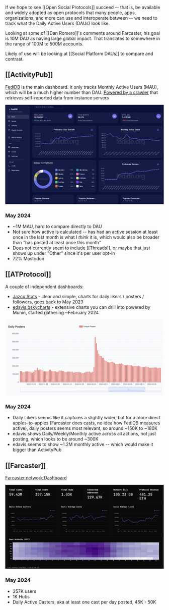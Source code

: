 ---
---

If we hope to see [[Open Social Protocols]] succeed -- that is, be available and widely adopted as open protocols that many people, apps, organizations, and more can use and interoperate between -- we need to track what the Daily Active Users (DAUs) look like.

Looking at some of [[Dan Romero]]'s comments around Farcaster, his goal is 10M DAU as having large global impact. That translates to somewhere in the range of 100M to 500M accounts.

Likely of use will be looking at [[Social Platform DAUs]] to compare and contrast.

## [[ActivityPub]]

[FediDB](https://fedidb.org/) is the main dashboard. It only tracks Monthly Active Users (MAU), which will be a much higher number than DAU. [Powered by a crawler](https://fedidb.org/crawler.html) that retrieves self-reported data from instance servers

![Screenshot of fedidb.org may 23rd, 2024](/assets/2024/fedidb-may2024-screenshot.png)
### May 2024

* ~1M MAU, hard to compare directly to DAU
* Not sure how active is calculated -- has had an active session at least once in the last month is what I _think_ it is, which would also be broader than "has posted at least once this month"
* Does not currently seem to include [[Threads]], or maybe that just shows up under "Other" since it's per user opt-in
* 72% Mastodon

## [[ATProtocol]]

A couple of independent dashboards:
* [Jazco Stats](https://bsky.jazco.dev/stats) - clear and simple, charts for daily likers / posters / followers, goes back to May 2023
* [edavis bskycharts](https://bskycharts.edavis.dev/edavis.dev/bskycharts.edavis.dev/index.html) - extensive charts you can drill into powered by Munin, started gathering ~February 2024

![Screenshot of Jazco daily posters](/assets/2024/daily-bsky-posters-jazco.png)
### May 2024
* Daily Likers seems like it captures a slightly wider, but for a more direct apples-to-apples (Farcaster does casts, no idea how FediDB measures active), daily posters seems most relevant, so around ~150K to ~180K
* edavis shows Daily/Weekly/Monthly active across all actions, not just posting, which looks to be around ~300K
* edavis seems to show ~1.2M monthly active -- which would make it bigger than ActivityPub

## [[Farcaster]]

[Farcaster.network Dashboard](https://farcaster.network/)

![Screenshot of farcaster.network, May 22, 2024](/assets/2024/farcaster.network.png)

### May 2024

* 357K users
* 1K Hubs
* Daily Active Casters, aka at least one cast per day posted, 45K - 50K